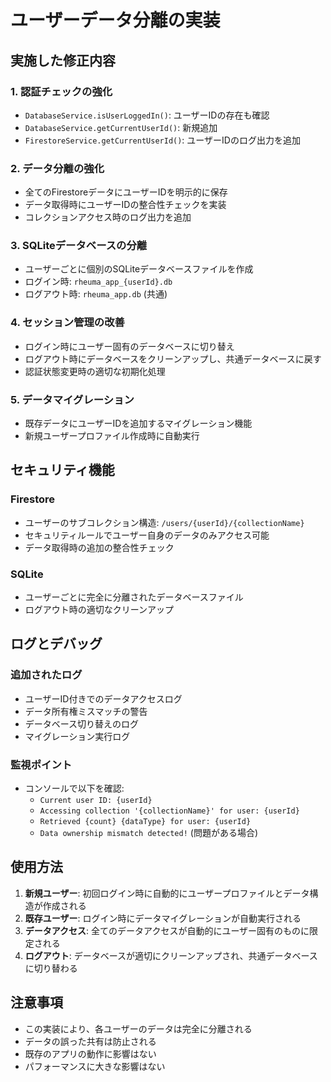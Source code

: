 # ユーザーデータ分離の実装

## 実施した修正内容

### 1. 認証チェックの強化
- `DatabaseService.isUserLoggedIn()`: ユーザーIDの存在も確認
- `DatabaseService.getCurrentUserId()`: 新規追加
- `FirestoreService.getCurrentUserId()`: ユーザーIDのログ出力を追加

### 2. データ分離の強化
- 全てのFirestoreデータにユーザーIDを明示的に保存
- データ取得時にユーザーIDの整合性チェックを実装
- コレクションアクセス時のログ出力を追加

### 3. SQLiteデータベースの分離
- ユーザーごとに個別のSQLiteデータベースファイルを作成
- ログイン時: `rheuma_app_{userId}.db`
- ログアウト時: `rheuma_app.db` (共通)

### 4. セッション管理の改善
- ログイン時にユーザー固有のデータベースに切り替え
- ログアウト時にデータベースをクリーンアップし、共通データベースに戻す
- 認証状態変更時の適切な初期化処理

### 5. データマイグレーション
- 既存データにユーザーIDを追加するマイグレーション機能
- 新規ユーザープロファイル作成時に自動実行

## セキュリティ機能

### Firestore
- ユーザーのサブコレクション構造: `/users/{userId}/{collectionName}`
- セキュリティルールでユーザー自身のデータのみアクセス可能
- データ取得時の追加の整合性チェック

### SQLite
- ユーザーごとに完全に分離されたデータベースファイル
- ログアウト時の適切なクリーンアップ

## ログとデバッグ

### 追加されたログ
- ユーザーID付きでのデータアクセスログ
- データ所有権ミスマッチの警告
- データベース切り替えのログ
- マイグレーション実行ログ

### 監視ポイント
- コンソールで以下を確認:
  - `Current user ID: {userId}`
  - `Accessing collection '{collectionName}' for user: {userId}`
  - `Retrieved {count} {dataType} for user: {userId}`
  - `Data ownership mismatch detected!` (問題がある場合)

## 使用方法

1. **新規ユーザー**: 初回ログイン時に自動的にユーザープロファイルとデータ構造が作成される
2. **既存ユーザー**: ログイン時にデータマイグレーションが自動実行される
3. **データアクセス**: 全てのデータアクセスが自動的にユーザー固有のものに限定される
4. **ログアウト**: データベースが適切にクリーンアップされ、共通データベースに切り替わる

## 注意事項

- この実装により、各ユーザーのデータは完全に分離される
- データの誤った共有は防止される
- 既存のアプリの動作に影響はない
- パフォーマンスに大きな影響はない
